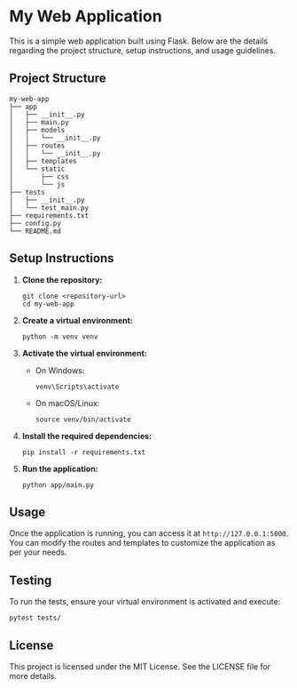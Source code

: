 # My Web Application

This is a simple web application built using Flask. Below are the details regarding the project structure, setup instructions, and usage guidelines.

## Project Structure

```
my-web-app
├── app
│   ├── __init__.py
│   ├── main.py
│   ├── models
│   │   └── __init__.py
│   ├── routes
│   │   └── __init__.py
│   ├── templates
│   └── static
│       ├── css
│       └── js
├── tests
│   ├── __init__.py
│   └── test_main.py
├── requirements.txt
├── config.py
└── README.md
```

## Setup Instructions

1. **Clone the repository:**
   ```
   git clone <repository-url>
   cd my-web-app
   ```

2. **Create a virtual environment:**
   ```
   python -m venv venv
   ```

3. **Activate the virtual environment:**
   - On Windows:
     ```
     venv\Scripts\activate
     ```
   - On macOS/Linux:
     ```
     source venv/bin/activate
     ```

4. **Install the required dependencies:**
   ```
   pip install -r requirements.txt
   ```

5. **Run the application:**
   ```
   python app/main.py
   ```

## Usage

Once the application is running, you can access it at `http://127.0.0.1:5000`. You can modify the routes and templates to customize the application as per your needs.

## Testing

To run the tests, ensure your virtual environment is activated and execute:
```
pytest tests/
```

## License

This project is licensed under the MIT License. See the LICENSE file for more details.